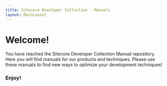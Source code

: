 ```yaml
---
title: Sitecore Developer Collection - Manuals
layout: MainLayout
---
```

# Welcome!

You have reached the Sitecore Developer Collection Manual repository. Here you will find manuals for our products and techniques. Please use these manuals to find new ways to optimize your development techniques!

### Enjoy!